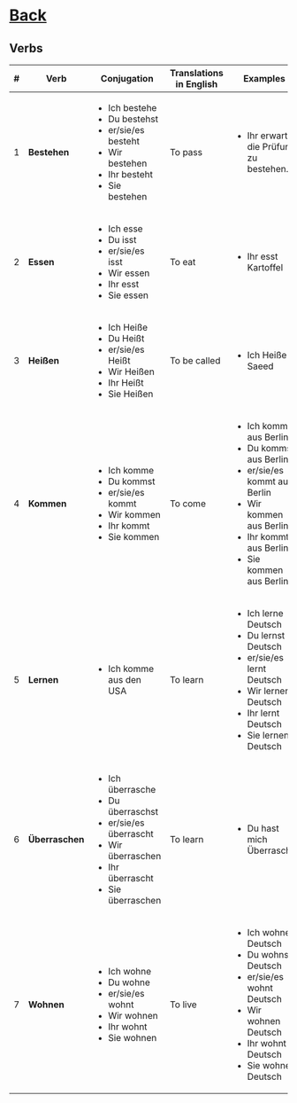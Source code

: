 # [Back](../README.md)

## Verbs
<table>
 <thead>
  <tr>
   <th>#</th>
   <th>Verb</th>
   <th>Conjugation</th>
   <th>Translations in English</th>
   <th>Examples</th>
  </tr>
 </thead>
 <tbody>
  <tr>
   <td>1</td>
   <td><strong>Bestehen</strong></td>
   <td>
    <ul>
     <li>Ich bestehe</li>
     <li>Du bestehst</li>
     <li>er/sie/es besteht</li>
     <li>Wir bestehen</li>
     <li>Ihr besteht</li>
     <li>Sie bestehen</li>
    </ul>
   </td>
   <td>To pass</td>
   <td>
    <ul>
     <li>Ihr erwarte, die Prüfung zu bestehen.</li>
    </ul>
   </td>
  </tr>
  <tr>
   <td>2</td>
   <td><strong>Essen</strong></td>
   <td>
    <ul>
     <li>Ich esse</li>
     <li>Du isst</li>
     <li>er/sie/es isst</li>
     <li>Wir essen</li>
     <li>Ihr esst</li>
     <li>Sie essen</li>
    </ul>
   </td>
   <td>To eat</td>
   <td>
    <ul>
     <li>Ihr esst Kartoffel</li>
    </ul>
   </td>
  </tr>
  <tr>
   <td>3</td>
   <td><strong>Heißen</strong></td>
   <td>
    <ul>
     <li>Ich Heiße</li>
     <li>Du Heißt</li>
     <li>er/sie/es Heißt</li>
     <li>Wir Heißen</li>
     <li>Ihr Heißt</li>
     <li>Sie Heißen</li>
    </ul>
   </td>
   <td>To be called</td>
   <td>
    <ul>
     <li>Ich Heiße Saeed</li>
    </ul>
   </td>
  </tr>
  <tr>
   <td>4</td>
   <td><strong>Kommen</strong></td>
   <td>
    <ul>
     <li>Ich komme</li>
     <li>Du kommst</li>
     <li>er/sie/es kommt</li>
     <li>Wir kommen</li>
     <li>Ihr kommt</li>
     <li>Sie kommen</li>
    </ul>
   </td>
   <td>To come</td>
   <td>
    <ul>
     <li>Ich komme aus Berlin</li>
     <li>Du kommst aus Berlin</li>
     <li>er/sie/es kommt aus Berlin</li>
     <li>Wir kommen aus Berlin</li>
     <li>Ihr kommt aus Berlin</li>
     <li>Sie kommen aus Berlin</li>
    </ul>
   </td>
  </tr>
  <tr>
   <td>5</td>
   <td><strong>Lernen</strong></td>
   <td>
    <ul>
     <li>Ich komme aus den USA</li>
    </ul>
   </td>
   <td>To learn</td>
   <td>
    <ul>
     <li>Ich lerne Deutsch</li>
     <li>Du lernst Deutsch</li>
     <li>er/sie/es lernt Deutsch</li>
     <li>Wir lernen Deutsch</li>
     <li>Ihr lernt Deutsch</li>
     <li>Sie lernen Deutsch</li>
    </ul>
   </td>
  </tr>
  <tr>
   <td>6</td>
   <td><strong>Überraschen</strong></td>
   <td>
    <ul>
     <li>Ich überrasche</li>
     <li>Du überraschst</li>
     <li>er/sie/es überrascht</li>
     <li>Wir überraschen</li>
     <li>Ihr überrascht</li>
     <li>Sie überraschen</li>
    </ul>
   </td>
   <td>To learn</td>
   <td>
    <ul>
     <li>Du hast mich Überrascht.</li>
    </ul>
   </td>
  </tr>
  <tr>
   <td>7</td>
   <td><strong>Wohnen</strong></td>
   <td>
    <ul>
     <li>Ich wohne</li>
     <li>Du wohne</li>
     <li>er/sie/es wohnt</li>
     <li>Wir wohnen</li>
     <li>Ihr wohnt</li>
     <li>Sie wohnen</li>
    </ul>
   </td>
   <td>To live</td>
   <td>
    <ul>
     <li>Ich wohne Deutsch</li>
     <li>Du wohnst Deutsch</li>
     <li>er/sie/es wohnt Deutsch</li>
     <li>Wir wohnen Deutsch</li>
     <li>Ihr wohnt Deutsch</li>
     <li>Sie wohnen Deutsch</li>
    </ul>
   </td>
  </tr>
  
 </tbody>
</table>
